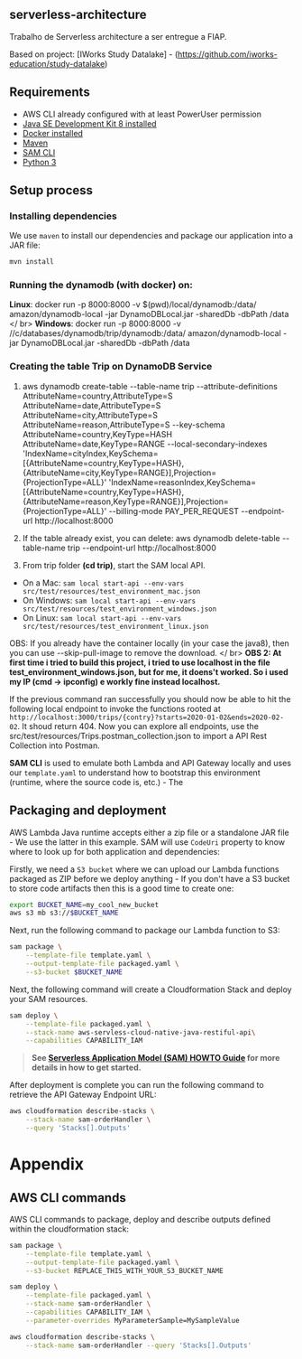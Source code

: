 ## serverless-architecture
Trabalho de Serverless architecture a ser entregue a FIAP.

Based on project: [IWorks Study Datalake] - (https://github.com/iworks-education/study-datalake)

## Requirements

* AWS CLI already configured with at least PowerUser permission
* [Java SE Development Kit 8 installed](http://www.oracle.com/technetwork/java/javase/downloads/jdk8-downloads-2133151.html)
* [Docker installed](https://www.docker.com/community-edition)
* [Maven](https://maven.apache.org/install.html)
* [SAM CLI](https://github.com/awslabs/aws-sam-cli)
* [Python 3](https://docs.python.org/3/)

## Setup process

### Installing dependencies

We use `maven` to install our dependencies and package our application into a JAR file:

```bash
mvn install
```

### Running the dynamodb (with docker) on:
<b>Linux</b>: docker run -p 8000:8000 -v $(pwd)/local/dynamodb:/data/ amazon/dynamodb-local -jar DynamoDBLocal.jar -sharedDb -dbPath /data
</ br>
<b>Windows</b>: docker run -p 8000:8000 -v //c/databases/dynamodb/trip/dynamodb:/data/ amazon/dynamodb-local -jar DynamoDBLocal.jar -sharedDb -dbPath /data

### Creating the table Trip on DynamoDB Service
1. aws dynamodb create-table --table-name trip --attribute-definitions AttributeName=country,AttributeType=S AttributeName=date,AttributeType=S AttributeName=city,AttributeType=S AttributeName=reason,AttributeType=S --key-schema AttributeName=country,KeyType=HASH AttributeName=date,KeyType=RANGE --local-secondary-indexes 'IndexName=cityIndex,KeySchema=[{AttributeName=country,KeyType=HASH},{AttributeName=city,KeyType=RANGE}],Projection={ProjectionType=ALL}' 'IndexName=reasonIndex,KeySchema=[{AttributeName=country,KeyType=HASH},{AttributeName=reason,KeyType=RANGE}],Projection={ProjectionType=ALL}' --billing-mode PAY_PER_REQUEST --endpoint-url http://localhost:8000

2. If the table already exist, you can delete: aws dynamodb delete-table --table-name trip --endpoint-url http://localhost:8000


3. From trip folder <b>(cd trip)</b>, start the SAM local API.
 - On a Mac: `sam local start-api --env-vars src/test/resources/test_environment_mac.json`
 - On Windows: `sam local start-api --env-vars src/test/resources/test_environment_windows.json`
 - On Linux: `sam local start-api --env-vars src/test/resources/test_environment_linux.json`
 
 OBS:  If you already have the container locally (in your case the java8), then you can use --skip-pull-image to remove the download.
 </ br>
 <b>OBS 2: At first time i tried to build this project, i tried to use localhost in the file test_environment_windows.json, but for me, it doens't worked. So i used my IP (cmd -> ipconfig) e workly fine instead localhost.</b>

If the previous command ran successfully you should now be able to hit the following local endpoint to
invoke the functions rooted at `http://localhost:3000/trips/{contry}?starts=2020-01-02&ends=2020-02-02`.
It shoud return 404. Now you can explore all endpoints, use the src/test/resources/Trips.postman_collection.json to import a API Rest Collection into Postman.

**SAM CLI** is used to emulate both Lambda and API Gateway locally and uses our `template.yaml` to
understand how to bootstrap this environment (runtime, where the source code is, etc.) - The


## Packaging and deployment

AWS Lambda Java runtime accepts either a zip file or a standalone JAR file - We use the latter in
this example. SAM will use `CodeUri` property to know where to look up for both application and
dependencies:

Firstly, we need a `S3 bucket` where we can upload our Lambda functions packaged as ZIP before we
deploy anything - If you don't have a S3 bucket to store code artifacts then this is a good time to
create one:

```bash
export BUCKET_NAME=my_cool_new_bucket
aws s3 mb s3://$BUCKET_NAME
```

Next, run the following command to package our Lambda function to S3:

```bash
sam package \
    --template-file template.yaml \
    --output-template-file packaged.yaml \
    --s3-bucket $BUCKET_NAME
```

Next, the following command will create a Cloudformation Stack and deploy your SAM resources.

```bash
sam deploy \
    --template-file packaged.yaml \
    --stack-name aws-servless-cloud-native-java-restiful-api\
    --capabilities CAPABILITY_IAM
```

> **See [Serverless Application Model (SAM) HOWTO Guide](https://github.com/awslabs/serverless-application-model/blob/master/HOWTO.md) for more details in how to get started.**

After deployment is complete you can run the following command to retrieve the API Gateway Endpoint URL:

```bash
aws cloudformation describe-stacks \
    --stack-name sam-orderHandler \
    --query 'Stacks[].Outputs'
```

# Appendix

## AWS CLI commands

AWS CLI commands to package, deploy and describe outputs defined within the cloudformation stack:

```bash
sam package \
    --template-file template.yaml \
    --output-template-file packaged.yaml \
    --s3-bucket REPLACE_THIS_WITH_YOUR_S3_BUCKET_NAME

sam deploy \
    --template-file packaged.yaml \
    --stack-name sam-orderHandler \
    --capabilities CAPABILITY_IAM \
    --parameter-overrides MyParameterSample=MySampleValue

aws cloudformation describe-stacks \
    --stack-name sam-orderHandler --query 'Stacks[].Outputs'
```
